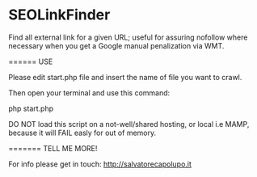 SEOLinkFinder
=============

Find all external link for a given URL; useful for assuring nofollow where necessary when you get a Google manual penalization via WMT.

======
USE

Please edit start.php file and insert the name of file you want to crawl.

Then open your terminal and use this command:

php start.php

DO NOT load this script on a not-well/shared hosting, or local i.e MAMP, because it will FAIL easly for out of memory.


=======
TELL ME MORE!

For info please get in touch: http://salvatorecapolupo.it
